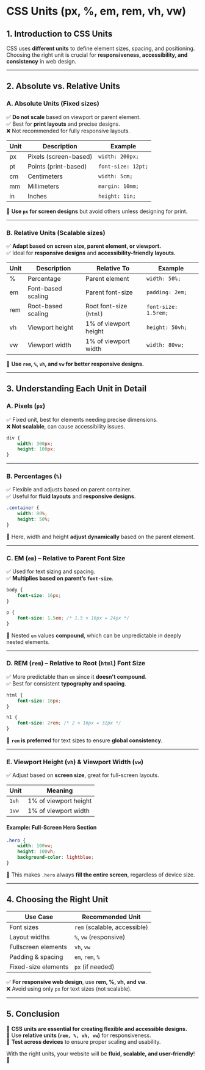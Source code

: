 # **CSS Units (px, %, em, rem, vh, vw)**  

## **1. Introduction to CSS Units**  
CSS uses **different units** to define element sizes, spacing, and positioning. Choosing the right unit is crucial for **responsiveness, accessibility, and consistency** in web design.  

---

## **2. Absolute vs. Relative Units**  
### **A. Absolute Units** (Fixed sizes)  
✅ **Do not scale** based on viewport or parent element.  
✅ Best for **print layouts** and precise designs.  
❌ Not recommended for fully responsive layouts.  

| Unit | Description | Example |
|------|------------|---------|
| px | Pixels (screen-based) | `width: 200px;` |
| pt | Points (print-based) | `font-size: 12pt;` |
| cm | Centimeters | `width: 5cm;` |
| mm | Millimeters | `margin: 10mm;` |
| in | Inches | `height: 1in;` |

📌 **Use `px` for screen designs** but avoid others unless designing for print.  

---

### **B. Relative Units** (Scalable sizes)  
✅ **Adapt based on screen size, parent element, or viewport.**  
✅ Ideal for **responsive designs** and **accessibility-friendly layouts.**  

| Unit | Description | Relative To | Example |
|------|------------|------------|---------|
| % | Percentage | Parent element | `width: 50%;` |
| em | Font-based scaling | Parent font-size | `padding: 2em;` |
| rem | Root-based scaling | Root font-size (`html`) | `font-size: 1.5rem;` |
| vh | Viewport height | 1% of viewport height | `height: 50vh;` |
| vw | Viewport width | 1% of viewport width | `width: 80vw;` |

📌 **Use `rem`, `%`, `vh`, and `vw` for better responsive designs.**  

---

## **3. Understanding Each Unit in Detail**  

### **A. Pixels (`px`)**  
✅ Fixed unit, best for elements needing precise dimensions.  
❌ **Not scalable**, can cause accessibility issues.  

```css
div {
    width: 300px;
    height: 100px;
}
```

---

### **B. Percentages (`%`)**  
✅ Flexible and adjusts based on parent container.  
✅ Useful for **fluid layouts** and **responsive designs**.  

```css
.container {
    width: 80%;
    height: 50%;
}
```
📌 Here, width and height **adjust dynamically** based on the parent element.  

---

### **C. EM (`em`) – Relative to Parent Font Size**  
✅ Used for text sizing and spacing.  
✅ **Multiplies based on parent’s `font-size`**.  

```css
body {
    font-size: 16px;
}

p {
    font-size: 1.5em; /* 1.5 × 16px = 24px */
}
```
📌 Nested `em` values **compound**, which can be unpredictable in deeply nested elements.  

---

### **D. REM (`rem`) – Relative to Root (`html`) Font Size**  
✅ More predictable than `em` since it **doesn't compound**.  
✅ Best for consistent **typography and spacing**.  

```css
html {
    font-size: 16px;
}

h1 {
    font-size: 2rem; /* 2 × 16px = 32px */
}
```
📌 **`rem` is preferred** for text sizes to ensure **global consistency**.  

---

### **E. Viewport Height (`vh`) & Viewport Width (`vw`)**  
✅ Adjust based on **screen size**, great for full-screen layouts.  

| Unit | Meaning |
|------|---------|
| `1vh` | 1% of viewport height |
| `1vw` | 1% of viewport width |

#### **Example: Full-Screen Hero Section**  
```css
.hero {
    width: 100vw;
    height: 100vh;
    background-color: lightblue;
}
```
📌 This makes `.hero` always **fill the entire screen**, regardless of device size.  

---

## **4. Choosing the Right Unit**  
| Use Case | Recommended Unit |
|----------|----------------|
| Font sizes | `rem` (scalable, accessible) |
| Layout widths | `%`, `vw` (responsive) |
| Fullscreen elements | `vh`, `vw` |
| Padding & spacing | `em`, `rem`, `%` |
| Fixed-size elements | `px` (if needed) |

✅ **For responsive web design**, use **rem, %, vh, and vw**.  
❌ Avoid using only `px` for text sizes (not scalable).  

---

## **5. Conclusion**  
🚀 **CSS units are essential for creating flexible and accessible designs.**  
📌 Use **relative units (`rem, %, vh, vw`)** for responsiveness.  
📌 **Test across devices** to ensure proper scaling and usability.  

With the right units, your website will be **fluid, scalable, and user-friendly**! 🎯